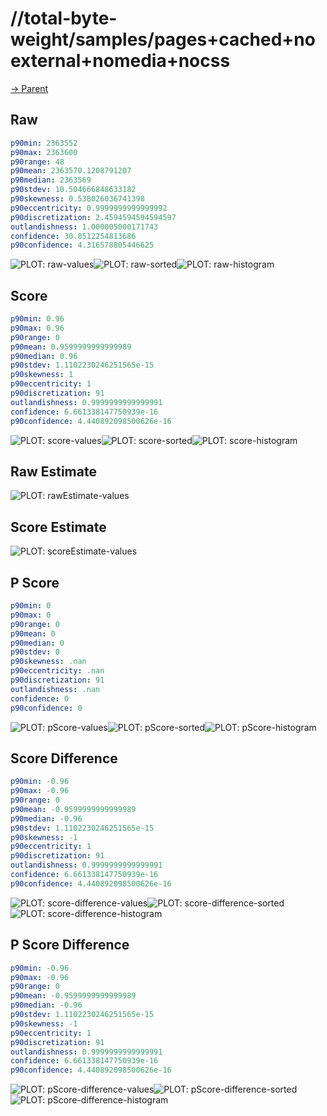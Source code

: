 
# //total-byte-weight/samples/pages+cached+noexternal+nomedia+nocss

[→ Parent](../..)


## Raw


```yaml
p90min: 2363552
p90max: 2363600
p90range: 48
p90mean: 2363570.1208791207
p90median: 2363569
p90stdev: 10.504666848633182
p90skewness: 0.538026036741398
p90eccentricity: 0.9999999999999992
p90discretization: 2.4594594594594597
outlandishness: 1.000005000171743
confidence: 30.8512254813686
p90confidence: 4.316578805446625

```

![PLOT: raw-values](./raw/values.svg)![PLOT: raw-sorted](./raw/sorted.svg)![PLOT: raw-histogram](./raw/histogram.svg)
## Score


```yaml
p90min: 0.96
p90max: 0.96
p90range: 0
p90mean: 0.9599999999999989
p90median: 0.96
p90stdev: 1.1102230246251565e-15
p90skewness: 1
p90eccentricity: 1
p90discretization: 91
outlandishness: 0.9999999999999991
confidence: 6.661338147750939e-16
p90confidence: 4.440892098500626e-16

```

![PLOT: score-values](./score/values.svg)![PLOT: score-sorted](./score/sorted.svg)![PLOT: score-histogram](./score/histogram.svg)
## Raw Estimate

![PLOT: rawEstimate-values](./rawEstimate/values.svg)
## Score Estimate

![PLOT: scoreEstimate-values](./scoreEstimate/values.svg)
## P Score


```yaml
p90min: 0
p90max: 0
p90range: 0
p90mean: 0
p90median: 0
p90stdev: 0
p90skewness: .nan
p90eccentricity: .nan
p90discretization: 91
outlandishness: .nan
confidence: 0
p90confidence: 0

```

![PLOT: pScore-values](./pScore/values.svg)![PLOT: pScore-sorted](./pScore/sorted.svg)![PLOT: pScore-histogram](./pScore/histogram.svg)
## Score Difference


```yaml
p90min: -0.96
p90max: -0.96
p90range: 0
p90mean: -0.9599999999999989
p90median: -0.96
p90stdev: 1.1102230246251565e-15
p90skewness: -1
p90eccentricity: 1
p90discretization: 91
outlandishness: 0.9999999999999991
confidence: 6.661338147750939e-16
p90confidence: 4.440892098500626e-16

```

![PLOT: score-difference-values](./score-difference/values.svg)![PLOT: score-difference-sorted](./score-difference/sorted.svg)![PLOT: score-difference-histogram](./score-difference/histogram.svg)
## P Score Difference


```yaml
p90min: -0.96
p90max: -0.96
p90range: 0
p90mean: -0.9599999999999989
p90median: -0.96
p90stdev: 1.1102230246251565e-15
p90skewness: -1
p90eccentricity: 1
p90discretization: 91
outlandishness: 0.9999999999999991
confidence: 6.661338147750939e-16
p90confidence: 4.440892098500626e-16

```

![PLOT: pScore-difference-values](./pScore-difference/values.svg)![PLOT: pScore-difference-sorted](./pScore-difference/sorted.svg)![PLOT: pScore-difference-histogram](./pScore-difference/histogram.svg)